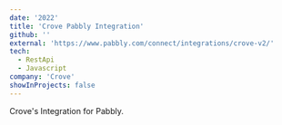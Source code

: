 ```yaml
---
date: '2022'
title: 'Crove Pabbly Integration'
github: ''
external: 'https://www.pabbly.com/connect/integrations/crove-v2/'
tech:
  - RestApi
  - Javascript
company: 'Crove'
showInProjects: false
---
```


Crove's Integration for Pabbly.
